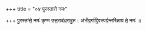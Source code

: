 +++
title = "०४ पुरस्तात्ते नमः"

+++
पु॒रस्ता॑त्ते॒ नमः॑ कृण्म उत्त॒राद॑ध॒रादु॒त। अ॑भीव॒र्गाद्दि॒वस्पर्य॒न्तरि॑क्षाय ते॒ नमः॑ ॥